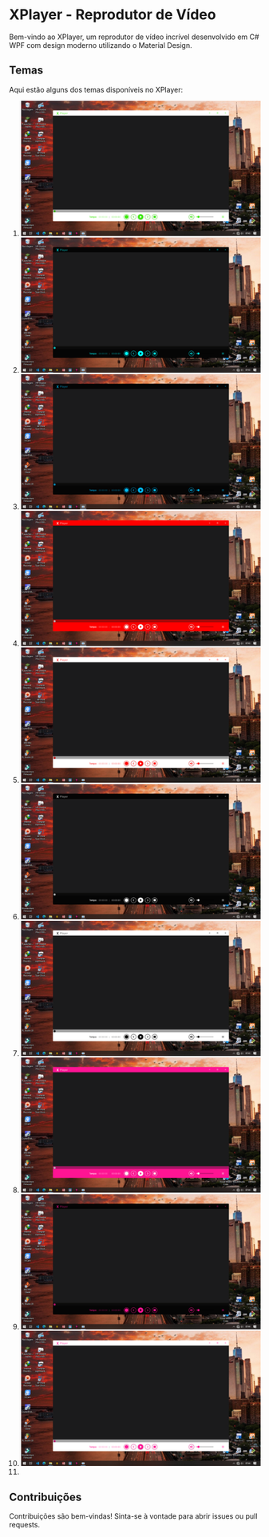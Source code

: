 # XPlayer - Reprodutor de Vídeo

Bem-vindo ao XPlayer, um reprodutor de vídeo incrível desenvolvido em C# WPF com design moderno utilizando o Material Design.

## Temas

Aqui estão alguns dos temas disponíveis no XPlayer:

1. ![Tema 1](imagens/tema1.png)
2. ![Tema 2](imagens/tema2.png)
3. ![Tema 3](imagens/tema3.png)
4. ![Tema 4](imagens/tema4.png)
5. ![Tema 5](imagens/tema5.png)
6. ![Tema 6](imagens/tema6.png)
7. ![Tema 7](imagens/tema7.png)
8. ![Tema 8](imagens/tema8.png)
9. ![Tema 9](imagens/tema9.png)
10. ![Tema 10](imagens/tema10.png)
11. 
## Contribuições

Contribuições são bem-vindas! Sinta-se à vontade para abrir issues ou pull requests.
